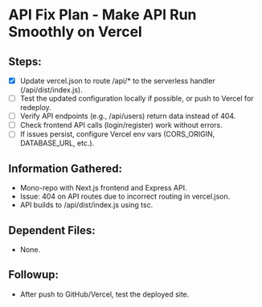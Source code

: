 # API Fix Plan - Make API Run Smoothly on Vercel

## Steps:

- [x] Update vercel.json to route /api/\* to the serverless handler (/api/dist/index.js).
- [ ] Test the updated configuration locally if possible, or push to Vercel for redeploy.
- [ ] Verify API endpoints (e.g., /api/users) return data instead of 404.
- [ ] Check frontend API calls (login/register) work without errors.
- [ ] If issues persist, configure Vercel env vars (CORS_ORIGIN, DATABASE_URL, etc.).

## Information Gathered:

- Mono-repo with Next.js frontend and Express API.
- Issue: 404 on API routes due to incorrect routing in vercel.json.
- API builds to /api/dist/index.js using tsc.

## Dependent Files:

- None.

## Followup:

- After push to GitHub/Vercel, test the deployed site.
